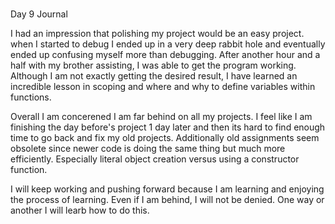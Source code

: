 #
Day 9 Journal

I had an impression that polishing my project would be an easy project.  when I started to debug I ended up in a very
deep rabbit hole and eventually ended up confusing myself more than debugging.  After another hour and a half with my
brother assisting, I was able to get the program working.  Although I am not exactly getting the desired result, I have
learned an incredible lesson in scoping and where and why to define variables within functions.

Overall I am concerened I am far behind on all my projects.  I feel like I am finishing the day before's project 1 day later
and then its hard to find enough time to go back and fix my old projects.  Additionally old assignments seem obsolete
since newer code is doing the same thing but much more efficiently.  Especially literal object creation versus using 
a constructor function.

I will keep working and pushing forward because I am learning and enjoying the process of learning.  Even if I am behind, 
I will not be denied.  One way or another I will learb how to do this.